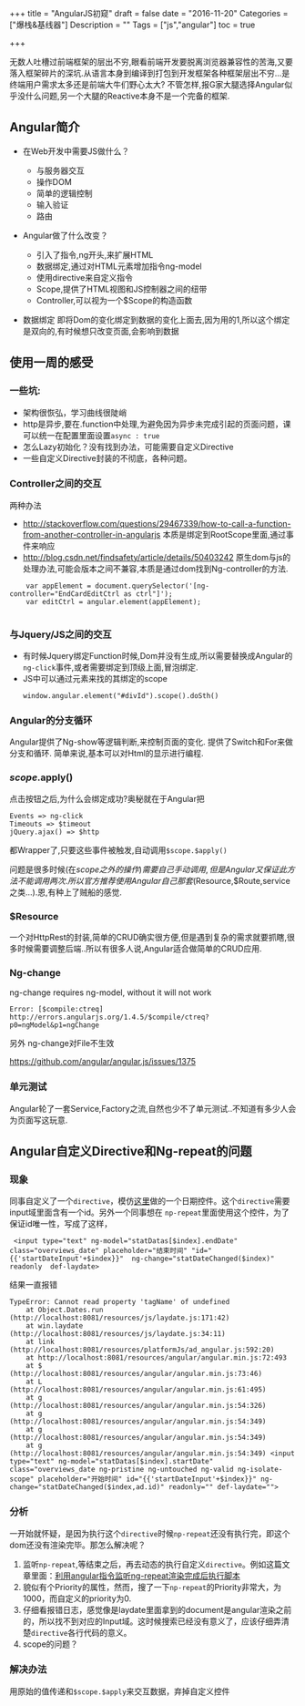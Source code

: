 +++
title = "AngularJS初窥"
draft = false
date = "2016-11-20"
Categories = ["爆栈&基线器"] 
Description = "" 
Tags = ["js","angular"] 
toc = true

+++

无数人吐槽过前端框架的层出不穷,眼看前端开发要脱离浏览器兼容性的苦海,又要落入框架碎片的深坑.从语言本身到编译到打包到开发框架各种框架层出不穷...是终端用户需求太多还是前端大牛们野心太大? 不管怎样,报G家大腿选择Angular似乎没什么问题,另一个大腿的Reactive本身不是一个完备的框架.

## Angular简介
- 在Web开发中需要JS做什么？
    - 与服务器交互
    - 操作DOM
    - 简单的逻辑控制
    - 输入验证
    - 路由

- Angular做了什么改变？
    - 引入了指令,ng开头,来扩展HTML
    - 数据绑定,通过对HTML元素增加指令ng-model
    - 使用directive来自定义指令
    - Scope,提供了HTML视图和JS控制器之间的纽带
    - Controller,可以视为一个$Scope的构造函数
- 数据绑定 即将Dom的变化绑定到数据的变化上面去,因为用的1,所以这个绑定是双向的,有时候想只改变页面,会影响到数据

## 使用一周的感受

### 一些坑:
- 架构很恢弘，学习曲线很陡峭
- http是异步,要在.function中处理,为避免因为异步未完成引起的页面问题，课可以统一在配置里面设置`async : true`
- 怎么Lazy初始化？没有找到办法，可能需要自定义Directive
- 一些自定义Directive封装的不彻底，各种问题。

### Controller之间的交互
两种办法

- http://stackoverflow.com/questions/29467339/how-to-call-a-function-from-another-controller-in-angularjs
本质是绑定到RootScope里面,通过事件来响应
- http://blog.csdn.net/findsafety/article/details/50403242
原生dom与js的处理办法,可能会版本之间不兼容,本质是通过dom找到Ng-controller的方法.

```
    var appElement = document.querySelector('[ng-controller="EndCardEditCtrl as ctrl"]');
    var editCtrl = angular.element(appElement);
    
```

### 与Jquery/JS之间的交互
- 有时候Jquery绑定Function时候,Dom并没有生成,所以需要替换成Angular的`ng-click`事件,或者需要绑定到顶级上面,冒泡绑定.
- JS中可以通过元素来找的其绑定的scope
    ```
    window.angular.element("#divId").scope().doSth()
    ```

### Angular的分支循环
Angular提供了Ng-show等逻辑判断,来控制页面的变化.
提供了Switch和For来做分支和循环.
简单来说,基本可以对Html的显示进行编程.

### $scope.$apply()
点击按钮之后,为什么会绑定成功?奥秘就在于Angular把
```
Events => ng-click
Timeouts => $timeout
jQuery.ajax() => $http
```
都Wrapper了,只要这些事件被触发,自动调用`$scope.$apply()`

问题是很多时候(在$scope之外的操作)需要自己手动调用, 但是Angular又保证此方法不能调用两次.
所以官方推荐使用Angular自己那套($Resource,$Route,service之类...).恩,有种上了贼船的感觉.

### $Resource
一个对HttpRest的封装,简单的CRUD确实很方便,但是遇到复杂的需求就要抓瞎,很多时候需要调整后端..所以有很多人说,Angular适合做简单的CRUD应用.

### Ng-change
ng-change requires ng-model, without it will not work

```
Error: [$compile:ctreq] http://errors.angularjs.org/1.4.5/$compile/ctreq?p0=ngModel&p1=ngChange

```
另外 ng-change对File不生效

https://github.com/angular/angular.js/issues/1375

### 单元测试
Angular轮了一套Service,Factory之流,自然也少不了单元测试..不知道有多少人会为页面写这玩意.

## Angular自定义Directive和Ng-repeat的问题
### 现象
同事自定义了一个`directive`，模仿[这里](http://www.cnblogs.com/e50000/p/5663806.html)做的一个日期控件。这个`directive`需要input域里面含有一个id。另外一个同事想在 `np-repeat`里面使用这个控件，为了保证id唯一性，写成了这样，
```
 <input type="text" ng-model="statDatas[$index].endDate" class="overviews_date" placeholder="结束时间" "id="{{'startDateInput'+$index}}"  ng-change="statDateChanged($index)" readonly  def-laydate>
```
结果一直报错

```
TypeError: Cannot read property 'tagName' of undefined
    at Object.Dates.run (http://localhost:8081/resources/js/laydate.js:171:42)
    at win.laydate (http://localhost:8081/resources/js/laydate.js:34:11)
    at link (http://localhost:8081/resources/platformJs/ad_angular.js:592:20)
    at http://localhost:8081/resources/angular/angular.min.js:72:493
    at $ (http://localhost:8081/resources/angular/angular.min.js:73:46)
    at L (http://localhost:8081/resources/angular/angular.min.js:61:495)
    at g (http://localhost:8081/resources/angular/angular.min.js:54:326)
    at g (http://localhost:8081/resources/angular/angular.min.js:54:349)
    at g (http://localhost:8081/resources/angular/angular.min.js:54:349)
    at g (http://localhost:8081/resources/angular/angular.min.js:54:349) <input type="text" ng-model="statDatas[$index].startDate" class="overviews_date ng-pristine ng-untouched ng-valid ng-isolate-scope" placeholder="开始时间" id="{{'startDateInput'+$index}}" ng-change="statDateChanged($index,ad.id)" readonly="" def-laydate="">
```

### 分析
一开始就怀疑，是因为执行这个`directive`时候`np-repeat`还没有执行完，即这个dom还没有渲染完毕。那怎么解决呢？
1. 监听`np-repeat`,等结束之后，再去动态的执行自定义`directive`。例如这篇文章里面：[利用angular指令监听ng-repeat渲染完成后执行脚本](http://www.tuicool.com/articles/Fb2um2e)
2. 貌似有个Priority的属性，然而，搜了一下`np-repeat`的Priority非常大，为1000，而自定义的priority为0.
3. 仔细看报错日志，感觉像是laydate里面拿到的document是angular渲染之前的，所以找不到对应的Input域。这时候搜索已经没有意义了，应该仔细弄清楚`directive`各行代码的意义。
4. scope的问题？
### 解决办法
用原始的值传递和`$scope.$apply`来交互数据，弃掉自定义控件
